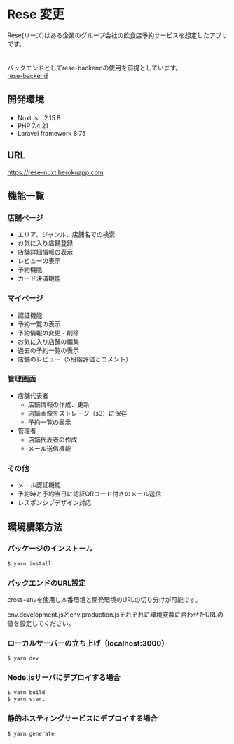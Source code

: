 # Rese 変更
Rese(リーズ)はある企業のグループ会社の飲食店予約サービスを想定したアプリです。
<br>
<br>
<br>
バックエンドとしてrese-backendの使用を前提としています。
<br>
[rese-backend](https://github.com/mayu6v0/rese-backend.git)

## 開発環境
* Nuxt.js　2.15.8
* PHP 7.4.21
* Laravel framework 8.75

## URL
<https://rese-nuxt.herokuapp.com>


## 機能一覧
### 店舗ページ
  * エリア、ジャンル、店舗名での検索
  * お気に入り店舗登録
  * 店舗詳細情報の表示
  * レビューの表示
  * 予約機能
  * カード決済機能

### マイページ
  * 認証機能
  * 予約一覧の表示
  * 予約情報の変更・削除
  * お気に入り店舗の編集
  * 過去の予約一覧の表示
  * 店舗のレビュー（5段階評価とコメント）

### 管理画面
  * 店舗代表者
    * 店舗情報の作成、更新
    * 店舗画像をストレージ（s3）に保存
    * 予約一覧の表示
  * 管理者
    * 店舗代表者の作成
    * メール送信機能

### その他
  * メール認証機能
  * 予約時と予約当日に認証QRコード付きのメール送信
  * レスポンシブデザイン対応


## 環境構築方法


### パッケージのインストール
```bash
$ yarn install
```

### バックエンドのURL設定

  cross-envを使用し本番環境と開発環境のURLの切り分けが可能です。

  env.development.jsとenv.production.jsそれぞれに環境変数に合わせたURLの値を設定してください。

### ローカルサーバーの立ち上げ（localhost:3000）
```bash
$ yarn dev
```

### Node.jsサーバにデプロイする場合
```bash
$ yarn build
$ yarn start
```

### 静的ホスティングサービスにデプロイする場合
```bash
$ yarn generate
```
